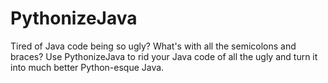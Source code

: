 # PythonizeJava

Tired of Java code being so ugly? What's with all the semicolons and braces?
Use PythonizeJava to rid your Java code of all the ugly and turn it into much better Python-esque Java.